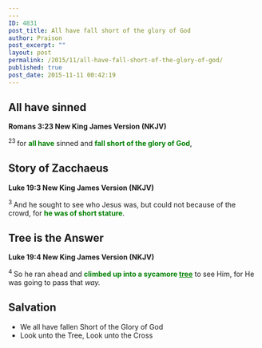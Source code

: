 ```yaml
---
---
ID: 4831
post_title: All have fall short of the glory of God
author: Praison
post_excerpt: ""
layout: post
permalink: /2015/11/all-have-fall-short-of-the-glory-of-god/
published: true
post_date: 2015-11-11 00:42:19
---
```

<h2><strong>All have sinned</strong></h2>
<strong><span class="passage-display-bcv">Romans 3:23
</span><span class="passage-display-version">New King James Version (NKJV)</span></strong>

<span id="en-NKJV-28015" class="text Rom-3-23"><sup class="versenum">23 </sup>for <span style="color: #008000;"><strong>all have</strong></span> sinned and <span style="color: #008000;"><strong>fall short of the glory of God</strong></span>,</span>
<h2><strong>Story of Zacchaeus</strong></h2>
<strong><span class="passage-display-bcv">Luke 19:3
</span><span class="passage-display-version">New King James Version (NKJV)</span></strong>

<span id="en-NKJV-25735" class="text Luke-19-3"><sup class="versenum">3 </sup>And he sought to see who Jesus was, but could not because of the crowd, for <span style="color: #008000;"><strong>he was of short stature</strong></span>.</span>
<h2><strong>Tree is the Answer</strong></h2>
<strong><span class="passage-display-bcv">Luke 19:4
</span><span class="passage-display-version">New King James Version (NKJV)</span></strong>

<span id="en-NKJV-25736" class="text Luke-19-4"><sup class="versenum">4 </sup>So he ran ahead and <span style="color: #008000;"><strong>climbed up into a sycamore <span style="text-decoration: underline;">tree</span></strong></span> to see Him, for He was going to pass that <i>way.</i></span>
<h2><strong>Salvation</strong></h2>
<ul>
	<li>We all have fallen Short of the Glory of God</li>
	<li>Look unto the Tree, Look unto the Cross</li>
</ul>